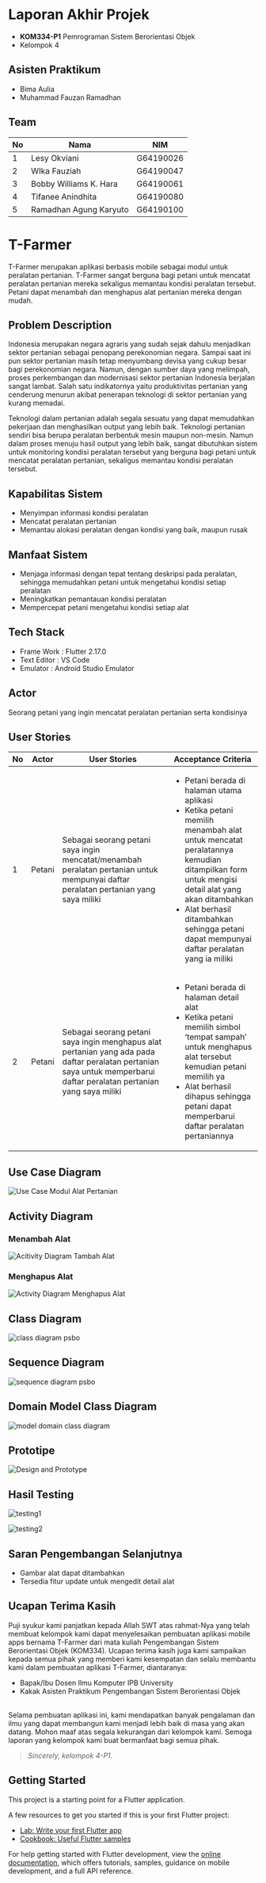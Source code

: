 # Laporan Akhir Projek
- **KOM334-P1** Pemrograman Sistem Berorientasi Objek
- Kelompok 4

## Asisten Praktikum
- Bima Aulia
- Muhammad Fauzan Ramadhan

## Team
<table>
  <thead>
      <th>No</th>
      <th>Nama</th>
      <th>NIM</th>
  </thead>
  
  <tbody>
    <tr>
      <td>1</td>
      <td>Lesy Okviani</td>
      <td>G64190026</td>
     </tr> 
    <tr>
      <td>2</td>
      <td>WIka Fauziah</td>
      <td>G64190047</td>
    </tr> 
    <tr>
      <td>3</td>
      <td>Bobby Williams K. Hara</td>
      <td>G64190061</td>
    </tr>
    <tr>
      <td>4</td>
      <td>Tifanee Anindhita</td>
      <td>G64190080</td>
    </tr>
    <tr>
      <td>5</td>
      <td>Ramadhan Agung Karyuto</td>
      <td>G64190100</td>
     </tr>
    </tbody>
</table> 


# T-Farmer

T-Farmer merupakan aplikasi berbasis mobile sebagai modul untuk peralatan pertanian. T-Farmer sangat berguna bagi petani untuk mencatat peralatan pertanian mereka sekaligus memantau kondisi peralatan tersebut. Petani dapat menambah dan menghapus alat pertanian mereka dengan mudah.

## Problem Description 

Indonesia merupakan negara agraris yang sudah sejak dahulu menjadikan sektor pertanian sebagai penopang perekonomian negara. Sampai saat ini pun sektor pertanian masih tetap menyumbang devisa yang cukup besar bagi perekonomian negara. Namun, dengan sumber daya yang melimpah, proses perkembangan dan modernisasi sektor pertanian Indonesia berjalan sangat lambat. Salah satu indikatornya yaitu produktivitas pertanian yang cenderung menurun akibat penerapan teknologi di sektor pertanian yang kurang memadai.

Teknologi dalam pertanian adalah segala sesuatu yang dapat memudahkan pekerjaan dan menghasilkan output yang lebih baik. Teknologi pertanian sendiri bisa berupa peralatan berbentuk mesin maupun non-mesin. Namun dalam proses menuju hasil output yang lebih baik, sangat dibutuhkan sistem untuk monitoring kondisi peralatan tersebut yang berguna bagi petani untuk mencatat peralatan pertanian, sekaligus memantau kondisi peralatan tersebut.

## Kapabilitas Sistem

- Menyimpan informasi kondisi peralatan
- Mencatat peralatan pertanian 
- Memantau alokasi peralatan dengan kondisi yang baik, maupun rusak

## Manfaat Sistem

- Menjaga informasi dengan tepat tentang deskripsi pada peralatan, sehingga memudahkan petani untuk mengetahui kondisi setiap peralatan
- Meningkatkan pemantauan kondisi peralatan
- Mempercepat petani mengetahui kondisi setiap alat

## Tech Stack

- Frame Work  : Flutter 2.17.0
- Text Editor : VS Code
- Emulator    : Android Studio Emulator

## Actor
Seorang petani yang ingin mencatat peralatan pertanian serta kondisinya

## User Stories
<table>
  <thead>
      <th>No</th>
      <th>Actor</th>
      <th>User Stories</th>
      <th>Acceptance Criteria</th>
  </thead>
   <tbody>
    <tr>
      <td>1</td>
      <td>Petani</td>
      <td>Sebagai seorang petani saya ingin mencatat/menambah peralatan pertanian untuk mempunyai daftar peralatan pertanian yang saya miliki</td>
      <td> <ul> <li> Petani berada di halaman utama aplikasi </li>
                <li> Ketika petani memilih menambah alat untuk mencatat peralatannya kemudian ditampilkan form untuk mengisi detail alat yang akan ditambahkan </li>
                <li> Alat berhasil ditambahkan sehingga petani dapat mempunyai daftar peralatan yang ia miliki </li>
           </ul>
      </td>
     </tr>
      <tr>
      <td>2</td>
      <td>Petani</td>
      <td>Sebagai seorang petani saya ingin menghapus alat pertanian yang ada pada daftar peralatan pertanian saya untuk memperbarui daftar peralatan pertanian  yang saya miliki </td>
        <td> <ul> <li> Petani berada di halaman detail alat </li>
                  <li> Ketika petani memilih simbol ‘tempat sampah’  untuk menghapus alat tersebut kemudian petani memilih ya </li>
                  <li> Alat berhasil dihapus sehingga petani dapat memperbarui daftar peralatan pertaniannya </li>
             </ul>
      </td>
     </tr>
   </tbody>
</table>

## Use Case Diagram

![Use Case Modul Alat Pertanian](https://user-images.githubusercontent.com/66372277/174416224-2afa4378-7045-483a-8085-56bc9628587e.jpg)

## Activity Diagram

### Menambah Alat

![Acitivity Diagram Tambah Alat](https://user-images.githubusercontent.com/66372277/174416289-97d19184-9861-4655-8903-0e7067e419ae.jpg)

### Menghapus Alat

![Activity Diagram Menghapus Alat](https://user-images.githubusercontent.com/66372277/174416295-5ecba4a4-2670-483b-883c-15840b9a375e.jpg)

## Class Diagram

![class diagram psbo](https://user-images.githubusercontent.com/66372277/174416326-15d5490b-d7c5-423c-8660-bbbad3e9df7a.jpeg)

## Sequence Diagram

![sequence diagram psbo](https://user-images.githubusercontent.com/66372277/174416332-14db8573-2786-439c-a5a6-c2f1eb5c33d8.jpeg)

## Domain Model Class Diagram

![model domain class diagram](https://user-images.githubusercontent.com/66372277/174419171-4ceabf4e-8485-4117-b359-1be082661196.jpeg)

## Prototipe

![Design and Prototype](https://user-images.githubusercontent.com/66372277/174418548-a24b8490-cb6d-43f1-a67b-e14287569eea.png)

## Hasil Testing 

![testing1](https://user-images.githubusercontent.com/66372277/174419500-f3f9160e-c2c6-45b7-a319-dbdf9170dfbf.png)

![testing2](https://user-images.githubusercontent.com/66372277/174419496-4c941b08-5d54-4c8d-bb99-c88ca80e7236.png)

## Saran Pengembangan Selanjutnya
<ul>
  <li>Gambar alat dapat ditambahkan </li>
  <li>Tersedia fitur update untuk mengedit detail alat</li>
</ul>

## Ucapan Terima Kasih

Puji syukur kami panjatkan kepada Allah SWT atas rahmat-Nya yang telah membuat kelompok kami dapat menyelesaikan pembuatan aplikasi mobile apps bernama T-Farmer dari mata kuliah Pengembangan Sistem Berorientasi Objek (KOM334). Ucapan terima kasih juga kami sampaikan kepada semua pihak yang memberi kami kesempatan dan selalu membantu kami dalam pembuatan aplikasi T-Farmer, diantaranya:
<br>
- Bapak/Ibu Dosen Ilmu Komputer IPB University
- Kakak Asisten Praktikum Pengembangan Sistem Berorientasi Objek
</br>
Selama pembuatan aplikasi ini, kami mendapatkan banyak pengalaman dan ilmu yang dapat membangun kami menjadi lebih baik di masa yang akan datang. Mohon maaf atas segala kekurangan dari kelompok kami. Semoga laporan yang kelompok kami buat bermanfaat bagi semua pihak.

> *Sincerely, kelompok 4-P1.*

## Getting Started

This project is a starting point for a Flutter application.

A few resources to get you started if this is your first Flutter project:

- [Lab: Write your first Flutter app](https://docs.flutter.dev/get-started/codelab)
- [Cookbook: Useful Flutter samples](https://docs.flutter.dev/cookbook)

For help getting started with Flutter development, view the
[online documentation](https://docs.flutter.dev/), which offers tutorials,
samples, guidance on mobile development, and a full API reference.
